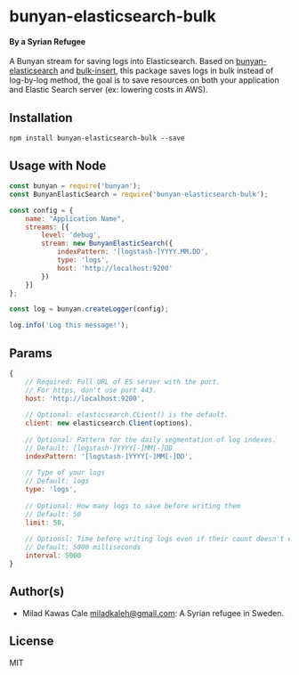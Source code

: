 # bunyan-elasticsearch-bulk
#### By a Syrian Refugee
A Bunyan stream for saving logs into Elasticsearch. Based on [bunyan-elasticsearch](https://github.com/simianhacker/bunyan-elasticsearch) and [bulk-insert](https://github.com/jonathanong/bulk-insert), this package saves logs in bulk instead of log-by-log method, the goal is to save resources on both your application and Elastic Search server (ex: lowering costs in AWS).

## Installation
`npm install bunyan-elasticsearch-bulk --save`

## Usage with Node
```js
const bunyan = require('bunyan');
const BunyanElasticSearch = require('bunyan-elasticsearch-bulk');

const config = {
    name: "Application Name",
    streams: [{
        level: 'debug',
        stream: new BunyanElasticSearch({
            indexPattern: '[logstash-]YYYY.MM.DD',
            type: 'logs',
            host: 'http://localhost:9200'
        })
    }]
};

const log = bunyan.createLogger(config);

log.info('Log this message!');
```

## Params
```js
{
    // Required: Full URL of ES server with the port.
    // For https, don't use port 443.
    host: 'http://localhost:9200',
    
    // Optional: elasticsearch.CLient() is the default.
    client: new elasticsearch.Client(options),
    
    // Optional: Pattern for the daily segmentation of log indexes.
    // Default: [logstash-]YYYY[-]MM[-]DD
    indexPattern: '[logstash-]YYYY[-]MM[-]DD',
    
    // Type of your logs
    // Default: logs
    type: 'logs',
    
    // Optional: How many logs to save before writing them
    // Default: 50
    limit: 50,
    
    // Optionsl: Time before writing logs even if their count doesn't exceed the limit.
    // Default: 5000 milliseconds
    interval: 5000
}
```

## Author(s)
- Milad Kawas Cale <miladkaleh@gmail.com>: A Syrian refugee in Sweden.

## License
MIT
